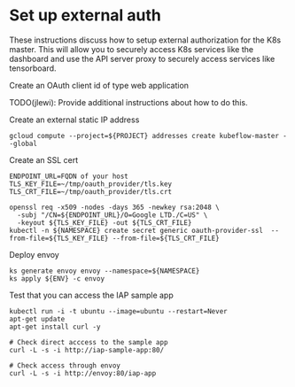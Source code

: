 # Set up external auth

These instructions discuss how to setup external authorization for the K8s master.
This will allow you to securely access K8s services like the dashboard and use the
API server proxy to securely access services like tensorboard.

Create an OAuth client id of type web application

TODO(jlewi): Provide additional instructions about how to do this.

Create an external static IP address

```
gcloud compute --project=${PROJECT} addresses create kubeflow-master --global
```

Create an SSL cert

```
ENDPOINT_URL=FQDN of your host
TLS_KEY_FILE=~/tmp/oauth_provider/tls.key
TLS_CRT_FILE=~/tmp/oauth_provider/tls.crt

openssl req -x509 -nodes -days 365 -newkey rsa:2048 \
  -subj "/CN=${ENDPOINT_URL}/O=Google LTD./C=US" \
  -keyout ${TLS_KEY_FILE} -out ${TLS_CRT_FILE}
kubectl -n ${NAMESPACE} create secret generic oauth-provider-ssl  --from-file=${TLS_KEY_FILE} --from-file=${TLS_CRT_FILE}
```


Deploy envoy

```
ks generate envoy envoy --namespace=${NAMESPACE}
ks apply ${ENV} -c envoy
```

Test that you can access the IAP sample app

```
kubectl run -i -t ubuntu --image=ubuntu --restart=Never
apt-get update
apt-get install curl -y

# Check direct acccess to the sample app
curl -L -s -i http://iap-sample-app:80/

# Check access through envoy
curl -L -s -i http://envoy:80/iap-app
```

